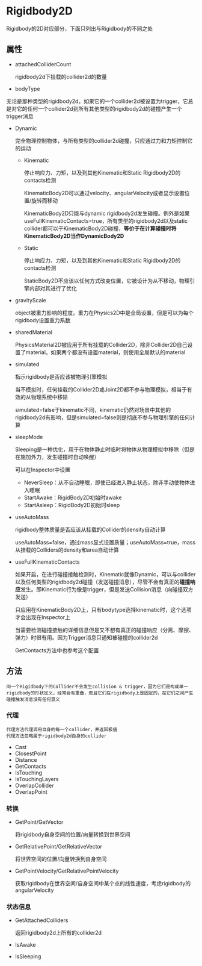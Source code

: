 # Rigidbody2D

Rigidbody的2D对应部分，下面只列出与Rigidbody的不同之处

## 属性

- attachedColliderCount

    rigidbody2d下挂载的collider2d的数量

- bodyType

无论是那种类型的rigidbody2d，如果它的一个collider2d被设置为trigger，它总是对它的任何一个collider2d到所有其他类型的rigidbody2d的碰撞产生一个trigger消息

- Dynamic

    完全物理控制物体，与所有类型的collider2d碰撞，只应通过力和力矩控制它的运动

  - Kinematic

    停止响应力、力矩，以及到其他Kinematic和Static Rigidbody2D的contacts检测

    KinematicBody2D可以通过velocity、angularVelocity或者显示设置位置/旋转而移动

    KinematicBody2D只能与dynamic rigidbody2d发生碰撞。例外是如果useFullKinematicContacts=true，所有类型的rigidbody2d以及static collider都可以于KinematicBody2D碰撞，**等价于在计算碰撞时将KinematicBody2D当作DynamicBody2D**

  - Static

    停止响应力、力矩，以及到其他Kinematic和Static Rigidbody2D的contacts检测

    StaticBody2D不应该以任何方式改变位置，它被设计为从不移动，物理引擎内部对其进行了优化

- gravityScale

    object被重力影响的程度。重力在Physics2D中是全局设置，但是可以为每个rigidbody设置重力系数

- sharedMaterial

    PhysicsMaterial2D被应用于所有挂载的Collider2D，除非Collider2D自己设置了material。如果两个都没有设置material，则使用全局默认的material

- simulated

    指示rigidbody是否应该被物理引擎模拟

    当不模拟时，任何挂载的Collider2D或Joint2D都不参与物理模拟，相当于有效的从物理系统中移除

    simulated=false于kinematic不同，kinematic仍然对场景中其他的rigidbody2d有影响，但是simulated=false则是彻底不参与物理引擎的任何计算

- sleepMode

    Sleeping是一种优化，用于在物体静止时临时将物体从物理模拟中移除（但是在施加外力，发生碰撞时自动唤醒）

    可以在Inspector中设置

  - NeverSleep：从不自动睡眠，即使已经进入静止状态，除非手动使物体进入睡眠
  - StartAwake：RigidBody2D初始时awake
  - StartAsleep：RigidBody2D初始时sleep

- useAutoMass

    rigidbody整体质量是否应该从挂载的Collider的density自动计算

    useAutoMass=false，通过mass显式设置质量；useAutoMass=true，mass从挂载的Colliders的density和area自动计算

- useFullKinematicContacts

    如果开启，在进行碰撞接触检测时，Kinematic就像Dynamic，可以与collider以及任何类型的rigidbody2d碰撞（发送碰撞消息），尽管不会有真正的**碰撞响应**发生。即Kinematic行为像是trigger，但是发送Collision消息（向碰撞双方发送）

    只应用在KinematicBody2D上，只有bodytype选择kinematic时，这个选项才会出现在Inspector上

    当需要检测碰撞接触的详细信息但是又不想有真正的碰撞响应（分离、摩擦、弹力）时很有用。因为Trigger消息只通知被碰撞的collider2d

    GetContacts方法中也参考这个配置

## 方法

    同一个Rigidbody下的Collider不会发生collision & trigger，因为它们是构成单一rigidbody的形状定义，经常会有重叠，而且它们在rigidbody上是固定的，在它们之间产生碰撞触发消息没有任何意义

### 代理

    代理方法代理调用自身的每一个collider，并返回极值
    代理方法忽略属于rigidbody2d自身的collider

- Cast
- ClosestPoint
- Distance
- GetContacts
- IsTouching
- IsTouchingLayers
- OverlapCollider
- OverlapPoint

### 转换

- GetPoint/GetVector

    将rigidbody自身空间的位置/向量转换到世界空间

- GetRelativePoint/GetRelativeVector

    将世界空间的位置/向量转换到自身空间

- GetPointVelocity/GetRelativePointVelocity

    获取rigidbody在世界空间/自身空间中某个点的线性速度，考虑rigidbody的angularVelocity

### 状态信息

- GetAttachedColliders

    返回rigidbody2d上所有的collider2d

- IsAwake
- IsSleeping

